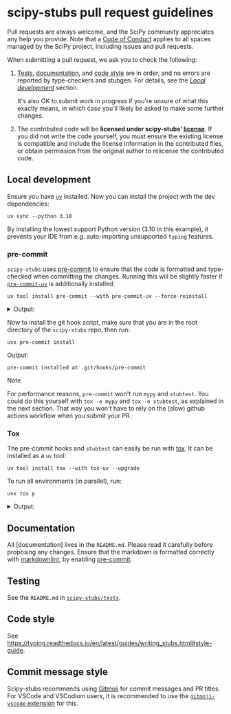# scipy-stubs pull request guidelines

Pull requests are always welcome, and the SciPy community appreciates any help you
provide. Note that a [Code of Conduct][coc] applies to all spaces managed by the
SciPy project, including issues and pull requests.

When submitting a pull request, we ask you to check the following:

1. [Tests](#testing), [documentation](#documentation), and [code style](#code-style)
   are in order, and no errors are reported by type-checkers and stubgen.
   For details, see the [*Local development*](#local-development) section.

   It's also OK to submit work in progress if you're unsure of what this exactly means,
   in which case you'll likely be asked to make some further changes.

1. The contributed code will be **licensed under scipy-stubs' [license]**.
   If you did not write the code yourself, you must ensure the existing license is
   compatible and include the license information in the contributed files, or obtain
   permission from the original author to relicense the contributed code.

## Local development

Ensure you have [`uv`](https://docs.astral.sh/uv/getting-started/installation/)
installed. Now you can install the project with the dev dependencies:

```shell
uv sync --python 3.10
```

By installing the lowest support Python version (3.10 in this example), it prevents
your IDE from e.g. auto-importing unsupported `typing` features.

### pre-commit

`scipy-stubs` uses [pre-commit](https://pre-commit.com/) to ensure that the code is
formatted and type-checked when committing the changes. Running this will be slightly
faster if [`pre-commit-uv`](https://github.com/tox-dev/pre-commit-uv) is additionally
installed:

```shell
uv tool install pre-commit --with pre-commit-uv --force-reinstall
```

<details>
<summary>Output:</summary>

```plaintext
Resolved 11 packages in 74ms
Prepared 11 packages in 1ms
Uninstalled 11 packages in 9ms
Installed 11 packages in 10ms
 ~ cfgv==3.4.0
 ~ distlib==0.3.9
 ~ filelock==3.17.0
 ~ identify==2.6.6
 ~ nodeenv==1.9.1
 ~ platformdirs==4.3.6
 ~ pre-commit==4.1.0
 ~ pre-commit-uv==4.1.4
 ~ pyyaml==6.0.2
 ~ uv==0.5.23
 ~ virtualenv==20.29.1
Installed 1 executable: pre-commit
```

</details>

Now to install the git hook script, make sure that you are in the root directory of the
`scipy-stubs` repo, then run:

```shell
uvx pre-commit install
```

Output:

```plaintext
pre-commit installed at .git/hooks/pre-commit
```

> [!NOTE]
> For performance reasons, `pre-commit` won't run `mypy` and `stubtest`. You could do
> this yourself with `tox -e mypy` and `tox -e stubtest`, as explained in the next
> section. That way you won't have to rely on the (slow) github actions workflow when
> you submit your PR.

### Tox

The pre-commit hooks and `stubtest` can easily be run with
[tox](https://github.com/tox-dev/tox). It can be installed as a `uv` tool:

```shell
uv tool install tox --with tox-uv --upgrade
```

To run all environments (in parallel), run:

```shell
uvx tox p
```

<details>
<summary>Output:</summary>

```plaintext
lint: OK ✔ in 0.52 seconds
pre-commit: OK ✔ in 2.59 seconds
3.11: OK ✔ in 21.59 seconds
mypy: OK ✔ in 21.62 seconds
pyright: OK ✔ in 25.23 seconds
3.10: OK ✔ in 25.4 seconds
3.12: OK ✔ in 38.71 seconds
  pre-commit: OK (2.59=setup[0.03]+cmd[2.56] seconds)
  lint: OK (0.52=setup[0.04]+cmd[0.41,0.03,0.05] seconds)
  pyright: OK (25.23=setup[0.03]+cmd[25.20] seconds)
  mypy: OK (21.62=setup[0.03]+cmd[21.59] seconds)
  3.13: OK (53.28=setup[0.03]+cmd[53.25] seconds)
  3.12: OK (38.71=setup[0.03]+cmd[38.68] seconds)
  3.11: OK (21.59=setup[0.03]+cmd[21.55] seconds)
  3.10: OK (25.40=setup[0.03]+cmd[25.36] seconds)
  congratulations :) (53.35 seconds)
```

</details>

## Documentation

All [documentation] lives in the `README.md`. Please read it carefully before proposing
any changes. Ensure that the markdown is formatted correctly with
[markdownlint](https://github.com/DavidAnson/markdownlint/tree/main), by enabling
[pre-commit](#pre-commit).

## Testing

See the `README.md` in [`scipy-stubs/tests`][tests].

## Code style

See <https://typing.readthedocs.io/en/latest/guides/writing_stubs.html#style-guide>.

## Commit message style

Scipy-stubs recommends using [Gitmoji](https://gitmoji.dev/) for commit messages and PR
titles. For VSCode and VSCodium users, it is recommended to use the
[`gitmoji-vscode` extension](https://github.com/seatonjiang/gitmoji-vscode) for this.

[coc]: https://docs.scipy.org/doc/scipy/dev/conduct/code_of_conduct.html
[license]: https://github.com/jorenham/scipy-stubs/blob/master/LICENSE
[tests]: https://github.com/jorenham/scipy-stubs/tree/master/tests
